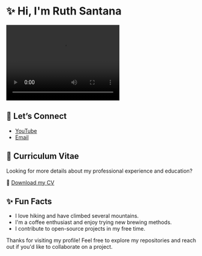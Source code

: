 # ✨ Hi, I'm Ruth Santana

<video src="https://github.com/rayytsn9/ROBOTT/assets/79029536/62f541aa-aa8c-43f5-9ead-4b7a2e0d7c2a" width="300" height="200"></video>

## 🤝 Let’s Connect

- [YouTube](https://youtube.com/@codandonosofa)
- [Email](mailto:)

## 📄 Curriculum Vitae

Looking for more details about my professional experience and education?

📎 [Download my CV](https://nonexistantaddresshere.com/cv.pdf)

## ✨ Fun Facts

- I love hiking and have climbed several mountains.
- I'm a coffee enthusiast and enjoy trying new brewing methods.
- I contribute to open-source projects in my free time.

Thanks for visiting my profile! Feel free to explore my repositories and reach out if you'd like to collaborate on a project.
